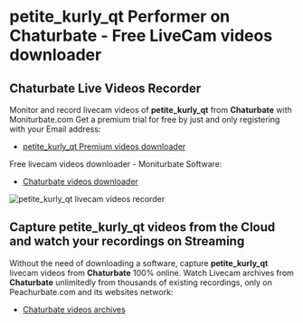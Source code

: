 # petite_kurly_qt Performer on Chaturbate - Free LiveCam videos downloader

## Chaturbate Live Videos Recorder

Monitor and record livecam videos of **petite_kurly_qt** from **Chaturbate** with Moniturbate.com
Get a premium trial for free by just and only registering with your Email address:
* [petite_kurly_qt Premium videos downloader](https://moniturbate.com/request-demo-licence-key.html)

Free livecam videos downloader - Moniturbate Software:
* [Chaturbate videos downloader](https://moniturbate.com/moniturbate-download-software.html)

![petite_kurly_qt livecam videos recorder](https://peachurnet.com/templates/moniturbate-software.png)


## Capture petite_kurly_qt videos from the Cloud and watch your recordings on Streaming

Without the need of downloading a software, capture **petite_kurly_qt** livecam videos from **Chaturbate** 100% online.
Watch Livecam archives from **Chaturbate** unlimitedly from thousands of existing recordings, only on Peachurbate.com and its websites network:
* [Chaturbate videos archives](https://peachurnet.com/)